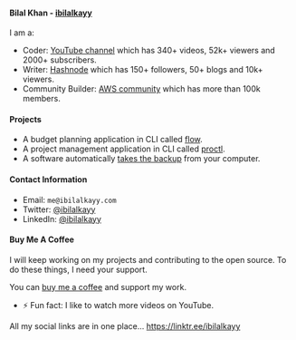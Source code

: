 #### Bilal Khan - [ibilalkayy](https://ibilalkayy.com)

I am a:

- Coder: [YouTube channel](https://www.youtube.com/@coderoamer) which has 340+ videos, 52k+ viewers and 2000+ subscribers.
- Writer: [Hashnode](https://ibilalkayy.hashnode.dev/) which has 150+ followers, 50+ blogs and 10k+ viewers.
- Community Builder: [AWS community](https://aws.amazon.com/developer/community/community-builders/) which has more than 100k members.

#### Projects

- A budget planning application in CLI called [flow](https://github.com/ibilalkayy/flow).
- A project management application in CLI called [proctl](https://github.com/ibilalkayy/proctl).
- A software automatically [takes the backup](https://github.com/ibilalkayy/Automatic-Backup-and-Monitoring-Software) from your computer.

#### Contact Information

- Email: `me@ibilalkayy.com`
- Twitter: [@ibilalkayy](https://x.com/ibilalkayy)
- LinkedIn: [@ibilalkayy](https://www.linkedin.com/in/ibilalkayy/)

#### Buy Me A Coffee

I will keep working on my projects and contributing to the open source. To do these things, I need your support.

You can [buy me a coffee](https://www.buymeacoffee.com/ibilalkayy) and support my work.

- ⚡ Fun fact: I like to watch more videos on YouTube.

All my social links are in one place... https://linktr.ee/ibilalkayy
